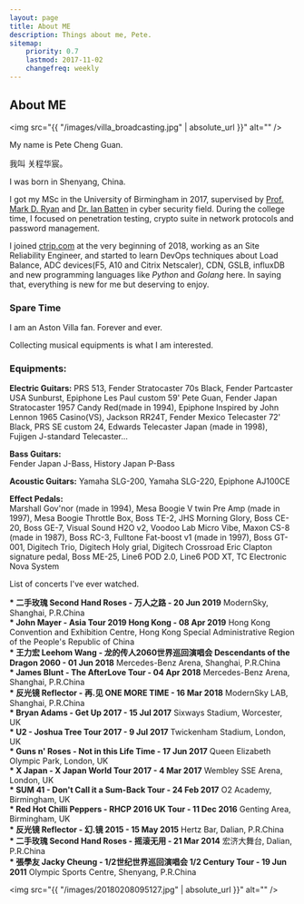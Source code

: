 ```yaml
---
layout: page
title: About ME
description: Things about me, Pete.
sitemap:
    priority: 0.7
    lastmod: 2017-11-02
    changefreq: weekly
---
```

## About ME

<span class="image left"><img src="{{ "/images/villa_broadcasting.jpg" | absolute_url }}" alt="" /></span>

My name is Pete Cheng Guan.

我叫 关程华宸。  

I was born in Shenyang, China.  

I got my MSc in the University of Birmingham in 2017, supervised by [Prof. Mark D. Ryan](https://www.cs.bham.ac.uk/~mdr/) and [Dr. Ian Batten](https://www.batten.eu.org/~igb/) in cyber security field. During the college time, I focused on penetration testing, crypto suite in network protocols and password management.

I joined [ctrip.com](http://ctrip.com/) at the very beginning of 2018, working as an Site Reliability Engineer, and started to learn DevOps techniques about Load Balance, ADC devices(F5, A10 and Citrix Netscaler), CDN, GSLB, influxDB and new programming languages like <i>Python</i> and <i>Golang</i> here. In saying that, everything is new for me but deserving to enjoy.



### Spare Time

I am an Aston Villa fan. Forever and ever.

Collecting musical equipments is what I am interested.


<div class="box">
  <p>
  <h3>Equipments:</h3>

  <b>Electric Guitars:</b>
  PRS 513, Fender Stratocaster 70s Black, Fender Partcaster USA Sunburst, Epiphone Les Paul custom 59' Pete Guan, Fender Japan Stratocaster 1957 Candy Red(made in 1994),
  Epiphone Inspired by John Lennon 1965 Casino(VS), Jackson RR24T, Fender Mexico Telecaster 72' Black, PRS SE custom 24, Edwards Telecaster Japan (made in 1998), Fujigen J-standard Telecaster...  <br>

  <b>Bass Guitars:</b>  
  Fender Japan J-Bass, History Japan P-Bass <br>

  <b>Acoustic Guitars:</b>
  Yamaha SLG-200, Yamaha SLG-220, Epiphone AJ100CE  <br>

  <b>Effect Pedals:</b>  
  Marshall Gov'nor (made in 1994), Mesa Boogie V twin Pre Amp (made in 1997), Mesa Boogie Throttle Box, Boss TE-2, JHS Morning Glory, Boss CE-20, Boss GE-7, Visual Sound H2O v2, Voodoo Lab Micro Vibe, Maxon CS-8 (made in 1987), Boss RC-3, Fulltone Fat-boost v1 (made in 1997), Boss GT-001, Digitech Trio, Digitech Holy grial, Digitech Crossroad Eric Clapton signature pedal, Boss ME-25, Line6 POD 2.0, Line6 POD XT, TC Electronic Nova System  <br>


  </p>
</div>

List of concerts I've ever watched.

<div class="box">
  <p>
  <b>* 二手玫瑰 Second Hand Roses - 万人之路 - 20 Jun 2019</b>     ModernSky, Shanghai, P.R.China<br>
  <b>* John Mayer - Asia Tour 2019 Hong Kong - 08 Apr 2019</b>     Hong Kong Convention and Exhibition Centre, Hong Kong Special Administrative Region of the People's Republic of China<br>
  <b>* 王力宏 Leehom Wang - 龙的传人2060世界巡回演唱会 Descendants of the Dragon 2060 - 01 Jun 2018</b>     Mercedes-Benz Arena, Shanghai, P.R.China<br>
  <b>* James Blunt - The AfterLove Tour - 04 Apr 2018</b>     Mercedes-Benz Arena, Shanghai, P.R.China<br>
  <b>* 反光镜 Reflector - 再.见 ONE MORE TIME - 16 Mar 2018</b>     ModernSky LAB, Shanghai, P.R.China<br>
  <b>* Bryan Adams - Get Up 2017 - 15 Jul 2017</b>     Sixways Stadium, Worcester, UK<br>
  <b>* U2 - Joshua Tree Tour 2017 - 9 Jul 2017</b>     Twickenham Stadium, London, UK<br>
  <b>* Guns n' Roses - Not in this Life Time - 17 Jun 2017</b>     Queen Elizabeth Olympic Park, London, UK<br>
  <b>* X Japan - X Japan World Tour 2017 - 4 Mar 2017</b>     Wembley SSE Arena, London, UK<br>
  <b>* SUM 41 - Don't Call it a Sum-Back Tour - 24 Feb 2017</b>     O2 Academy, Birmingham, UK<br>
  <b>* Red Hot Chilli Peppers - RHCP 2016 UK Tour - 11 Dec 2016</b>     Genting Area, Birmingham, UK<br>
  <b>* 反光镜 Reflector - 幻.镜 2015 - 15 May 2015</b>     Hertz Bar, Dalian, P.R.China<br>
  <b>* 二手玫瑰 Second Hand Roses - 摇滚无用 - 21 Mar 2014</b>     宏济大舞台, Dalian, P.R.China<br>
  <b>* 張學友 Jacky Cheung - 1/2世纪世界巡回演唱会 1/2 Century Tour - 19 Jun 2011</b>     Olympic Sports Centre, Shenyang, P.R.China<br>
  </p>
</div>

<span class="image left"><img src="{{ "/images/20180208095127.jpg" | absolute_url }}" alt="" /></span>
